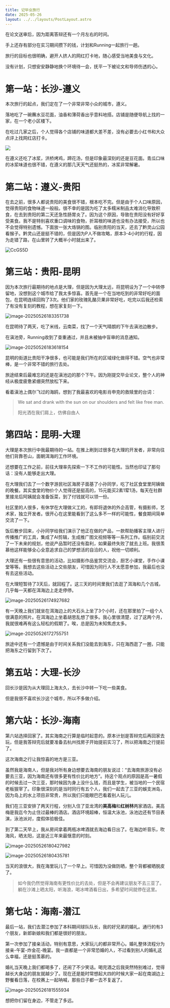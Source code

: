```yaml
---
title: 记毕业旅行
date: 2025-05-26
layout: ../../layouts/PostLayout.astro
---
```


在论文送审后，因为距离答辩还有一个月左右的时间。

手上还存有部分在实习期间攒下的钱，计划和Running一起旅行一趟。

旅行的目标也很明确，避开人挤人的网红打卡地，随心感受当地美食与文化。

没有计划，只想安安静静地换个环境待一会，抚平一下被论文和导师伤透的心。

# 第一站：长沙-遵义

本次旅行的起点，我们定在了一个非常非常小众的城市，遵义。

落地吃了一碗蘸水豆花面，油香和薄荷香出乎意料地搭。店铺是随便导航上找的一家，在一个老小区楼下。

在吃过几家之后，个人觉得各个店铺的味道都大差不差，没有必要去小红书和大众点评上找网红店打卡。

![](https://ccspace-assets.oss-cn-hangzhou.aliyuncs.com/ccspace/wSJ1ch.jpg)

在遵义还吃了冰浆，洪桥烤鸡，蹄花汤，但是印象最深刻的还是豆花面。青瓜口味的冰浆味道也很不错，在遵义的那几天天气还挺热的，冰浆非常解暑。

# 第二站：遵义-贵阳

在去之前，很多人都说贵阳的美食很不错，根本吃不完。但是由于个人口味原因，觉得贵阳的食物味道一般般。很不幸的是因为吃了太多糯米制品太难消化导致积食，在去到贵阳的第二天还急性肠胃炎了。因为这个原因，导致在贵阳没有好好享受美食。我不是特别喜欢重口调味的食物，折耳根的味道也没有办法接受，所以也不会觉得特别遗憾。下面放一张大烙锅的图。临别贵阳的当天，还去了黔灵山公园看猴子。黔灵山还是挺不错的，但是因为P人不做攻略，原本3-4小时的行程，因为走错了路，在山里转了大概半小时就出来了。

![CcGS5D](https://ccspace-assets.oss-cn-hangzhou.aliyuncs.com/ccspace/CcGS5D.png)

# 第三站：贵阳-昆明

因为本次旅行最期待的地点是大理，但是因为大理太远，将昆明设为了一个中转停留地，没想到这个城市给了我太多惊喜。首先是一个在当地吃到的非常好吃的面包，在昆明连续回购了3次。他们家的玫瑰乳酪贝果非常好吃，吃完以后我还检索了有没有复刻的教程，想在家复刻一下。

![image-20250526183351738](https://ccspace-assets.oss-cn-hangzhou.aliyuncs.com/ccspace/image-20250526183351738.png)

在昆明待了两天，吃了米线，云南菜，找了一个天气晴朗的下午去滇池边散步。

在滇池旁，Running收到了查重通过，并且未被抽中盲审的消息通知。

![image-20250526183618154](https://ccspace-assets.oss-cn-hangzhou.aliyuncs.com/ccspace/image-20250526183618154.png)

昆明的街道比贵阳干净很多，也可能是我们所在的区域绿化做得不错。空气也非常棒，是一个非常不错的旅行去处。

旅途结束后最难忘的还是在滇池边的那个下午。因为刚提交毕业论文，整个人的神经从极度疲惫紧绷突然放松下来。

看着滇池上偶尔飞过的海鸥，想到了我最喜欢的电影肖申克的救赎里的台词：

> We sat and drank with the sun on our shoulders and felt like free man.
>
> 阳光洒在我们肩上，仿佛自由人

# 第四站：昆明-大理

大理是本次旅行中我最期待的一站。在推上刷到过很多在大理的开发者，非常向往他们背靠苍山，面朝洱海的工作环境。

还想要在工作之前，前往大理率先探索一下不工作的可能性。当然也印证了那句话：没有人能够走出大理。

在大理我们去了一个数字游民社区海房子面基了小孙同学，吃了社区食堂里阿姨做的晚餐。其实食堂的物价个人觉得还是挺高的，15元能买2素1荤1汤，每天在社群里接龙后阿姨就会准备饭菜，到了付钱就可以领一份。

社区里的人很多，有休学在大理做义工的，有即将退休的外企高管，有摄影师，艺术家，独立开发者。很开心在这里能看到了这么多不一样的可能性，餐食期间简单交流了一下。

饭后散步回来，小孙同学给我们演示了他正在做的产品，一款帮助播客主理人进行传播推广的工具，集成了AI剪辑，生成推广图文视频等等一系列工作。临别前交流了一下未来的规划，他说产品暂时还没有盈利，如果最终失败了就去上班。我很羡慕他这样能够全心全意追求自己的梦想活的自洽的人，祝他一切顺利。

大理还有一些很有意思的活动，比如摄影作品鉴赏交流会，厨艺小课堂，手作小课堂等等。我想去这些活动上交些朋友，可惜因为同行人不太愿意参加，我最后也没有去这些活动。

在大理短暂待了3天后，就回程了。这三天的时间里我们去逛了洱海和几个古城，几乎每一天都在洱海边上走走停停。

![image-20250526174927682](https://ccspace-assets.oss-cn-hangzhou.aliyuncs.com/ccspace/image-20250526174927682.png)

有一天晚上我们就坐在洱海边上的大石头上坐了3个小时，还在那里拍了一组个人很满意的照片。在洱海边上坐着胡思乱想了很多。我心里很清楚，过了这两个月，我就很难再有这么轻松的假期了。唉，总是因为未知焦虑太多。

![image-20250526172755751](https://ccspace-assets.oss-cn-hangzhou.aliyuncs.com/ccspace/image-20250526172755751.png)

旅途中还有一个遗憾是由于时间关系我们没能去到海东，只在海西逛了一圈，只能把海东之行留到下次了。

# 第五站：大理-长沙

回长沙是因为从大理回上海太久，去长沙中转一下吃一些美食。

但是我很不喜欢长沙这个城市，所以不多做介绍。

# 第六站：长沙-海南

第六站选择回家了。其实海南之行算是临时起意的。原本计划是答辩完后再回家去玩，但是我答辩完后就要准备去杭州找房子开始提前实习了，所以把海南之行提前了。

这次海南之行让我惊喜的地方是三亚。

虽然我是海南人，但是我对所有身边想要去海南的朋友说过：“去海南旅游没有必要去三亚，因为海南还有很多更有性价比的地方”。持这个观点的原因是高一暑假的时候去过一次三亚，那时候因为身上没什么钱，而且是学生，被当地的一个民宿老板狠宰了。印象很深刻的是当时同行有五个人，我们一起去了三亚的蜈支洲岛，因为岛上的水上项目非常贵，所以我们只能眼巴巴看着别人玩儿。

我们在三亚安排了两天行程，分别入住了亚龙湾的**美高梅**和**红树林**两家酒店。美高梅是我迄今为止住过最棒的酒店。酒店环境超棒，恒温大泳池，泳池边还有节目表演，泳池派对，度假体验极佳。

到了第二天早上，我从房间拿着两瓶冰啤酒就去海边看日出了。在海边听音乐，吹海风，晒太阳，这是近三年来最惬意的时刻。

![image-20250526180427982](https://ccspace-assets.oss-cn-hangzhou.aliyuncs.com/ccspace/image-20250526180427982.png)

![image-20250526180435781](https://ccspace-assets.oss-cn-hangzhou.aliyuncs.com/ccspace/image-20250526180435781.png)

当天的浪很大，我在海里玩儿了一个早上。可惜因为没做防晒，整个背都被晒脱皮了。

> 如今我仍然觉得海南有更性价比的去处，但是不会再建议朋友不去三亚了。躺在沙滩上晒太阳，听海浪，喝冰啤酒看日出，多希望时间就停在这里。

# 第七站：海南-潜江

最后一站，我们去潜江参加了本科期间球队队长，我的好兄弟的婚礼。通行的有3个朋友，新郎新娘和我们都是很好的朋友。

第一次参加了接亲活动，特别有意思，大家玩儿的都非常开心。婚礼整体流程分为接亲-午宴-炸金花-晚宴。我一直都是一个非常恐婚的人，不过看到别人的婚礼这么幸福，还是挺羡慕的。

婚礼当天晚上我们都喝多了，还闹了不少笑话。喝完酒之后我突然特别难过，觉得越长大身边的朋友就越少了。现在还是能时常想起大四的时候大家一起在南湖边上野餐看日落，在校赛上一起呐喊，那些日子都一去不复返了。

![image-20250526181555934](https://ccspace-assets.oss-cn-hangzhou.aliyuncs.com/ccspace/image-20250526181555934.png)

想把你们留在身边，不管走了多远。
